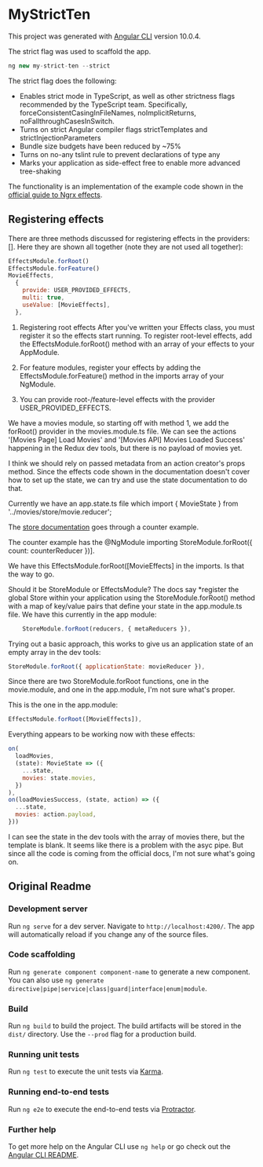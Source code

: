 # MyStrictTen

This project was generated with [Angular CLI](https://github.com/angular/angular-cli) version 10.0.4.

The strict flag was used to scaffold the app.

```js
ng new my-strict-ten --strict
```

The strict flag does the following:

* Enables strict mode in TypeScript, as well as other strictness flags recommended by the TypeScript  team. Specifically, forceConsistentCasingInFileNames, noImplicitReturns, noFallthroughCasesInSwitch.
* Turns on strict Angular compiler flags strictTemplates and strictInjectionParameters
* Bundle size budgets have been reduced by ~75%
* Turns on no-any tslint rule to prevent declarations of type any
* Marks your application as side-effect free to enable more advanced tree-shaking

The functionality is an implementation of the example code shown in the [official guide to Ngrx effects](https://ngrx.io/guide/effects).

## Registering effects

There are three methods discussed for registering effects in the providers: [].  Here they are shown all together (note they are not used all together):

```js
EffectsModule.forRoot()
EffectsModule.forFeature()
MovieEffects,
  {
    provide: USER_PROVIDED_EFFECTS,
    multi: true,
    useValue: [MovieEffects],
  },
```

1. Registering root effects
After you've written your Effects class, you must register it so the effects start running. To register root-level effects, add the EffectsModule.forRoot() method with an array of your effects to your AppModule.

2. For feature modules, register your effects by adding the EffectsModule.forFeature() method in the imports array of your NgModule.

3. You can provide root-/feature-level effects with the provider USER_PROVIDED_EFFECTS.

We have a movies module, so starting off with method 1, we add the forRoot() provider in the movies.module.ts file.  We can see the actions '[Movies Page] Load Movies' and '[Movies API] Movies Loaded Success' happening in the Redux dev tools, but there is no payload of movies yet.

I think we should rely on passed metadata from an action creator's props method.  Since the effects code shown in the documentation doesn't cover how to set up the state, we can try and use the state documentation to do that.

Currently we have an app.state.ts file which import { MovieState } from '../movies/store/movie.reducer';

The [store documentation](https://ngrx.io/guide/store) goes through a counter example.

The counter example has the @NgModule importing StoreModule.forRoot({ count: counterReducer })].

We have this EffectsModule.forRoot([MovieEffects] in the imports.  Is that the way to go.

Should it be StoreModule or EffectsModule?  The docs say *register the global Store within your application using the StoreModule.forRoot() method with a map of key/value pairs that define your state in the app.module.ts file.  We have this currently in the app module:

```js
    StoreModule.forRoot(reducers, { metaReducers }),
```

Trying out a basic approach, this works to give us an application state of an empty array in the dev tools:

```js
StoreModule.forRoot({ applicationState: movieReducer }),
```

Since there are two StoreModule.forRoot functions, one in the movie.module, and one in the app.module, I'm not sure what's proper.

This is the one in the app.module:

```js
EffectsModule.forRoot([MovieEffects]),
```

Everything appears to be working now with these effects:

```js
on(
  loadMovies,
  (state): MovieState => ({
    ...state,
    movies: state.movies,
  })
),
on(loadMoviesSuccess, (state, action) => ({
  ...state,
  movies: action.payload,
}))
```

I can see the state in the dev tools with the array of movies there, but the template is blank.  It seems like there is a problem with the asyc pipe.  But since all the code is coming from the official docs, I'm not sure what's going on.

## Original Readme

### Development server

Run `ng serve` for a dev server. Navigate to `http://localhost:4200/`. The app will automatically reload if you change any of the source files.

### Code scaffolding

Run `ng generate component component-name` to generate a new component. You can also use `ng generate directive|pipe|service|class|guard|interface|enum|module`.

### Build

Run `ng build` to build the project. The build artifacts will be stored in the `dist/` directory. Use the `--prod` flag for a production build.

### Running unit tests

Run `ng test` to execute the unit tests via [Karma](https://karma-runner.github.io).

### Running end-to-end tests

Run `ng e2e` to execute the end-to-end tests via [Protractor](http://www.protractortest.org/).

### Further help

To get more help on the Angular CLI use `ng help` or go check out the [Angular CLI README](https://github.com/angular/angular-cli/blob/master/README.md).

